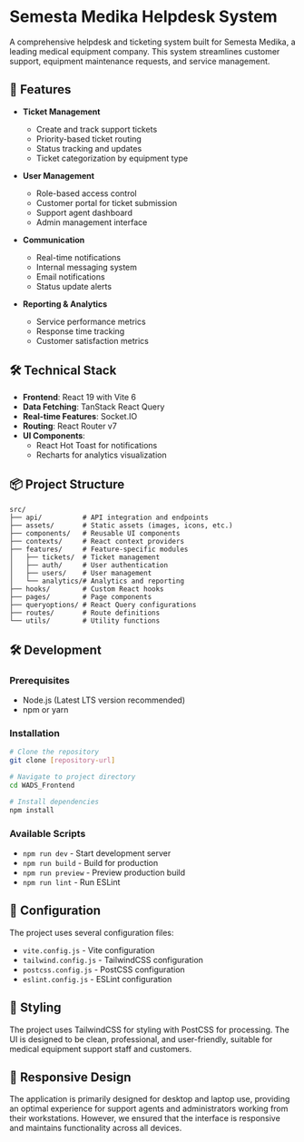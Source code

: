# Semesta Medika Helpdesk System

A comprehensive helpdesk and ticketing system built for Semesta Medika, a leading medical equipment company. This system streamlines customer support, equipment maintenance requests, and service management.

## 🚀 Features

- **Ticket Management**
  - Create and track support tickets
  - Priority-based ticket routing
  - Status tracking and updates
  - Ticket categorization by equipment type

- **User Management**
  - Role-based access control
  - Customer portal for ticket submission
  - Support agent dashboard
  - Admin management interface

- **Communication**
  - Real-time notifications
  - Internal messaging system
  - Email notifications
  - Status update alerts

- **Reporting & Analytics**
  - Service performance metrics
  - Response time tracking
  - Customer satisfaction metrics

## 🛠️ Technical Stack

- **Frontend**: React 19 with Vite 6
- **Data Fetching**: TanStack React Query
- **Real-time Features**: Socket.IO
- **Routing**: React Router v7
- **UI Components**: 
  - React Hot Toast for notifications
  - Recharts for analytics visualization

## 📦 Project Structure

```
src/
├── api/          # API integration and endpoints
├── assets/       # Static assets (images, icons, etc.)
├── components/   # Reusable UI components
├── contexts/     # React context providers
├── features/     # Feature-specific modules
│   ├── tickets/  # Ticket management
│   ├── auth/     # User authentication 
│   ├── users/    # User management
│   └── analytics/# Analytics and reporting
├── hooks/        # Custom React hooks
├── pages/        # Page components
├── queryoptions/ # React Query configurations
├── routes/       # Route definitions
└── utils/        # Utility functions
```

## 🛠️ Development

### Prerequisites

- Node.js (Latest LTS version recommended)
- npm or yarn

### Installation

```bash
# Clone the repository
git clone [repository-url]

# Navigate to project directory
cd WADS_Frontend

# Install dependencies
npm install
```

### Available Scripts

- `npm run dev` - Start development server
- `npm run build` - Build for production
- `npm run preview` - Preview production build
- `npm run lint` - Run ESLint

## 🔧 Configuration

The project uses several configuration files:

- `vite.config.js` - Vite configuration
- `tailwind.config.js` - TailwindCSS configuration
- `postcss.config.js` - PostCSS configuration
- `eslint.config.js` - ESLint configuration

## 🎨 Styling

The project uses TailwindCSS for styling with PostCSS for processing. The UI is designed to be clean, professional, and user-friendly, suitable for medical equipment support staff and customers.

## 📱 Responsive Design

The application is primarily designed for desktop and laptop use, providing an optimal experience for support agents and administrators working from their workstations. However, we ensured that the interface is responsive and maintains functionality across all devices.
